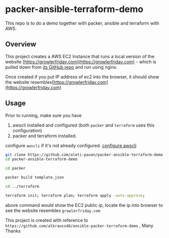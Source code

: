 # packer-ansible-terraform-demo
This repo is to do a demo together with packer, ansible and terraform with AWS.



## Overview

This project creates a AWS EC2 Instance that runs a local version of the website
[https://growlerfriday.com](https://growlerfriday.com) - which is pulled down
from [its GitHub repo](https://github.com/alkrauss48/growler-friday) and run using nginx.

Once created if you put IP address of ec2 into the browser, it should show the website resembles[https://growlerfriday.com](https://growlerfriday.com)


## Usage

Prior to running, make sure you have
1. awscli installed and configured (both `packer` and `terraform` uses this configuration)
2. packer and terraform installed.

configure `awscli` if it's not already configured. [configure awscli](https://docs.aws.amazon.com/cli/latest/userguide/cli-chap-configure.html)

```bash
git clone https://github.com/aleti-pavan/packer-ansible-terraform-demo.git
cd packer-ansible-terraform-demo

cd packer

packer build template.json

cd ../terraform

terraform init; terraform plan; terraform apply -auto-approve;

```

above command would show the EC2 public ip, locate the ip into browser to see the website resembles `growlerfriday.com`




This project is created with reference to `https://github.com/alkrauss48/ansible-packer-terraform-demo` , Many Thanks
